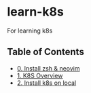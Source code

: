 # learn-k8s
For learning k8s

## Table of Contents
- [0. Install zsh & neovim](0-zsh-neovim.md)
- [1. K8S Overview](1-k8s-overview.md)
- [2. Install k8s on local](2-k8s-install.md)
